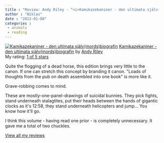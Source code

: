 ```yaml
---
title : "Review: Andy Riley - ”<i>Kamikazekaniner - den ultimata själv(mords)biografin</i>”"
author : "Niklas"
date : "2012-01-08"
categories : 
 - animals
 - reading
---
```


[![Kamikazekaniner - den ultimata själv(mords)biografin](http://photo.goodreads.com/books/1326002196m/13397388.jpg)](http://www.goodreads.com/book/show/13397388) [Kamikazekaniner - den ultimata själv(mords)biografin](http://www.goodreads.com/book/show/13397388) by [Andy Riley](http://www.goodreads.com/author/show/32674)  
My rating: [1 of 5 stars](http://www.goodreads.com/review/show/258236588)  
  
Quite the flogging of a dead horse, this edition brings very little to the canon. If one can stretch this concept by branding it canon. "Loads of thoughts from the pub on death assembled into one book" is more like it.

Grave-robbing comes to mind.

These are mostly-one-panel-drawings of suicidal bunnies. They pick fights, stand underneath stalagtites, put their heads between the hands of gigantic clocks as it's 12:58, they stand underneath helicopters and jump... You know how it'll go.

I think this volume - having read one prior - is completely unnecessary. It gave me a total of two chuckles.  
  
[View all my reviews](http://www.goodreads.com/review/show/258236588)
